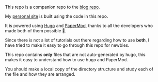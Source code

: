 This repo is a companion repo to the [blog repo](https://github.com/sourcevault/sourcevault.github.io).

My [personal site](sourcevault.github.io/) is built using the code in this repo.

It is powered using [Hugo](https://gohugo.io/) and [PaperMod](https://github.com/adityatelange/hugo-PaperMod/), thanks to all the developers who made both of them possible 🙏.

Since there is not a lot of tutorials out there regarding how to use **both**, I have tried to make it easy to go through this repo for newbies.

This repo contains **only** files that are not auto-generated by hugo, this makes it easy to understand how to use hugo and PaperMod.

You should make a local copy of the directory structure and study each of the file and how they are arranged.

